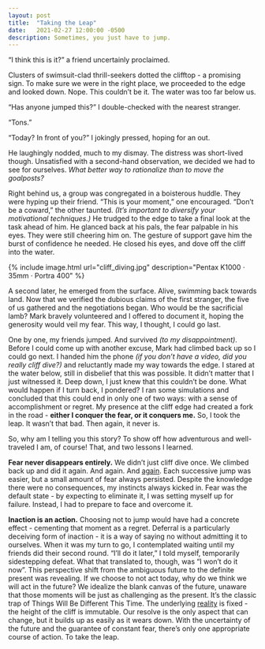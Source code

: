 ```yaml
---
layout: post
title:  "Taking the Leap"
date:   2021-02-27 12:00:00 -0500
description: Sometimes, you just have to jump.
---
```

“I think this is it?” a friend uncertainly proclaimed.

Clusters of swimsuit-clad thrill-seekers dotted the clifftop - a promising sign. To make sure we were in the right place, we proceeded to the edge and looked down. Nope. This couldn’t be it. The water was too far below us.

“Has anyone jumped this?” I double-checked with the nearest stranger.

“Tons.”

“Today? In front of you?” I jokingly pressed, hoping for an out.

He laughingly nodded, much to my dismay. The distress was short-lived though. Unsatisfied with a second-hand observation, we decided we had to see for ourselves. *What better way to rationalize than to move the goalposts?*

Right behind us, a group was congregated in a boisterous huddle. They were hyping up their friend. “This is your moment,” one encouraged. “Don’t be a coward,” the other taunted. *(It’s important to diversify your motivational techniques.)* He trudged to the edge to take a final look at the task ahead of him. He glanced back at his pals, the fear palpable in his eyes. They were still cheering him on. The gesture of support gave him the burst of confidence he needed. He closed his eyes, and dove off the cliff into the water.

{% include image.html url="cliff_diving.jpg" description="Pentax K1000 · 35mm · Portra 400" %}

A second later, he emerged from the surface. Alive, swimming back towards land. Now that we verified the dubious claims of the first stranger, the five of us gathered and the negotiations began. Who would be the sacrificial lamb? Mark bravely volunteered and I offered to document it, hoping the generosity would veil my fear. This way, I thought, I could go last.

One by one, my friends jumped. And survived *(to my disappointment)*. Before I could come up with another excuse, Mark had climbed back up so I could go next. I handed him the phone *(if you don’t have a video, did you really cliff dive?)* and reluctantly made my way towards the edge. I stared at the water below, still in disbelief that this was possible. It didn’t matter that I just witnessed it. Deep down, I just knew that this couldn’t be done. What would happen if I turn back, I pondered? I ran some simulations and concluded that this could end in only one of two ways: with a sense of accomplishment or regret. My presence at the cliff edge had created a fork in the road - **either I conquer the fear, or it conquers me.** So, I took the leap. It wasn’t that bad. Then again, it never is.

So, why am I telling you this story? To show off how adventurous and well-traveled I am, of course! That, and two lessons I learned.

**Fear never disappears entirely.** We didn’t just cliff dive once. We climbed back up and did it again. And again. And [again](https://www.youtube.com/watch?v=xtEmJeojY0I). Each successive jump was easier, but a small amount of fear always persisted. Despite the knowledge there were no consequences, my instincts always kicked in. Fear was the default state - by expecting to eliminate it, I was setting myself up for failure. Instead, I had to prepare to face and overcome it.

**Inaction is an action.** Choosing not to jump would have had a concrete effect - cementing that moment as a regret. Deferral is a particularly deceiving form of inaction - it is a way of saying no without admitting it to ourselves. When it was my turn to go, I contemplated waiting until my friends did their second round. “I’ll do it later,” I told myself, temporarily sidestepping defeat. What that translated to, though, was “I won’t do it now”. This perspective shift from the ambiguous future to the definite present was revealing. If we choose to not act today, why do we think we will act in the future? We idealize the blank canvas of the future, unaware that those moments will be just as challenging as the present. It’s the classic trap of Things Will Be Different This Time. The underlying [reality]({{site.url}}/thought-space-vs-reality) is fixed - the height of the cliff is immutable. Our resolve is the only aspect that can change, but it builds up as easily as it wears down. With the uncertainty of the future and the guarantee of constant fear, there’s only one appropriate course of action. To take the leap.